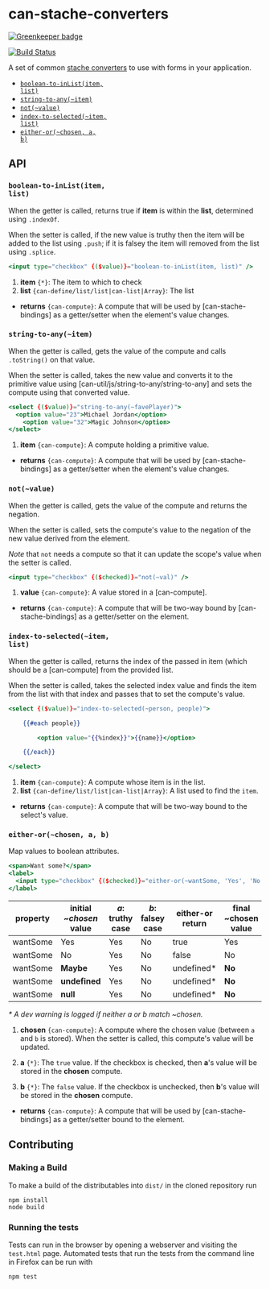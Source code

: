 # can-stache-converters

[![Greenkeeper badge](https://badges.greenkeeper.io/canjs/can-stache-converters.svg)](https://greenkeeper.io/)

[![Build Status](https://travis-ci.org/canjs/can-stache-converters.png?branch=master)](https://travis-ci.org/canjs/can-stache-converters)

A set of common [stache converters](http://canjs.github.io/canjs/doc/can-stache.registerConverter.html) to use with forms in your application.

  - <code>[boolean-to-inList(item, list)](#boolean-to-inlistitem-list)</code>
  - <code>[string-to-any(~item)](#string-to-anyitem)</code>
  - <code>[not(~value)](#notvalue)</code>
  - <code>[index-to-selected(~item, list)](#index-to-selecteditem-list)</code>
  - <code>[either-or(~chosen, a, b)](#either-orchosen-a-b)</code>

## API


### <code>boolean-to-inList(item, list)</code>


When the getter is called, returns true if **item** is within the **list**, determined using `.indexOf`.

When the setter is called, if the new value is truthy then the item will be added to the list using `.push`; if it is falsey the item will removed from the list using `.splice`.

```handlebars
<input type="checkbox" {($value)}="boolean-to-inList(item, list)" />
```


1. __item__ <code>{\*}</code>:
  The item to which to check
1. __list__ <code>{can-define/list/list|can-list|Array}</code>:
  The list

- __returns__ <code>{can-compute}</code>:
  A compute that will be used by [can-stache-bindings] as a getter/setter when the element's value changes.
  

### <code>string-to-any(~item)</code>


When the getter is called, gets the value of the compute and calls `.toString()` on that value.

When the setter is called, takes the new value and converts it to the primitive value using [can-util/js/string-to-any/string-to-any] and sets the compute using that converted value.

```handlebars
<select {($value)}="string-to-any(~favePlayer)">
  <option value="23">Michael Jordan</option>
	<option value="32">Magic Johnson</option>
</select>
```


1. __item__ <code>{can-compute}</code>:
  A compute holding a primitive value.

- __returns__ <code>{can-compute}</code>:
  A compute that will be used by [can-stache-bindings] as a getter/setter when the element's value changes.
  

### <code>not(~value)</code>


When the getter is called, gets the value of the compute and returns the negation.

When the setter is called, sets the compute's value to the negation of the new value derived from the element.

*Note* that `not` needs a compute so that it can update the scope's value when the setter is called.

```handlebars
<input type="checkbox" {($checked)}="not(~val)" />
```


1. __value__ <code>{can-compute}</code>:
  A value stored in a [can-compute].

- __returns__ <code>{can-compute}</code>:
  A compute that will be two-way bound by [can-stache-bindings] as a getter/setter on the element.
  

### <code>index-to-selected(~item, list)</code>


When the getter is called, returns the index of the passed in item (which should be a [can-compute] from the provided list.

When the setter is called, takes the selected index value and finds the item from the list with that index and passes that to set the compute's value.

```handlebars
<select {($value)}="index-to-selected(~person, people)">

	{{#each people}}

		<option value="{{%index}}">{{name}}</option>

	{{/each}}

</select>
```


1. __item__ <code>{can-compute}</code>:
  A compute whose item is in the list.
1. __list__ <code>{can-define/list/list|can-list|Array}</code>:
  A list used to find the `item`.

- __returns__ <code>{can-compute}</code>:
  A compute that will be two-way bound to the select's value.
  

### <code>either-or(~chosen, a, b)</code>


Map values to boolean attributes.

```handlebars
<span>Want some?</span>
<label>
  <input type="checkbox" {($checked)}="either-or(~wantSome, 'Yes', 'No')"> Yes
</label>
```

| property | initial _~chosen_ value | _a_: truthy case  | _b_: falsey  case | either-or return | final ~chosen value
| ------------- | ------------- | ------------- | ------------- | ------------- | ------------- |
| wantSome | Yes | Yes | No | true | Yes |
| wantSome | No | Yes | No | false | No |
| wantSome | __Maybe__ | Yes | No | undefined\* | __No__ |
| wantSome | __undefined__ | Yes | No | undefined\* | __No__ |
| wantSome | __null__ | Yes | No | undefined\* | __No__ |

_\* A dev warning is logged if neither a or b match ~chosen._

1. __chosen__ <code>{can-compute}</code>:
  A compute where the chosen value (between `a` and `b` is stored). When the setter is called, this compute's value will be updated.
  
1. __a__ <code>{\*}</code>:
  The `true` value. If the checkbox is checked, then **a**'s value will be stored in the **chosen** compute.
  
1. __b__ <code>{\*}</code>:
  The `false` value. If the checkbox is unchecked, then **b**'s value will be stored in the **chosen** compute.
  

- __returns__ <code>{can-compute}</code>:
  A compute that will be used by [can-stache-bindings] as a getter/setter bound to the element.

  
## Contributing

### Making a Build

To make a build of the distributables into `dist/` in the cloned repository run

```
npm install
node build
```

### Running the tests

Tests can run in the browser by opening a webserver and visiting the `test.html` page.
Automated tests that run the tests from the command line in Firefox can be run with

```
npm test
```
